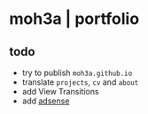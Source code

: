 # moh3a | portfolio

## todo

- try to publish `moh3a.github.io`
- translate `projects`, `cv` and `about`
- add View Transitions
- add [adsense](https://adsense.google.com/start/)
